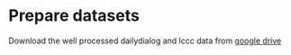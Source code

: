 # Prepare datasets

Download the well processed dailydialog and lccc data from [google drive](https://drive.google.com/drive/folders/1wU-OYz-eoLyl9I8NTJL7d2RoNsW1qztS?usp=sharing)